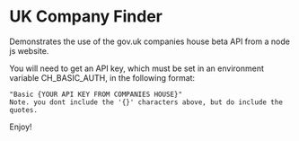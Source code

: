 ﻿# UK Company Finder

Demonstrates the use of the gov.uk companies house beta API from a node js website.

You will need to get an API key, which must be set in an environment variable CH_BASIC_AUTH, in the following format:

	"Basic {YOUR API KEY FROM COMPANIES HOUSE}"
	Note. you dont include the '{}' characters above, but do include the quotes. 

Enjoy!
